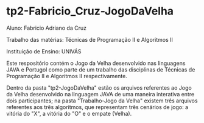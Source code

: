 # tp2-Fabricio_Cruz-JogoDaVelha

Aluno: Fabricio Adriano da Cruz

Trabalho das matérias: Técnicas de Programação II e Algoritmos II

Instituição de Ensino: UNIVÁS

Este respositório contém o Jogo da Velha desenvolvido nas linguagens JAVA e Portugol como parte de um trabalho das disciplinas de Técnicas de Programação II e Algoritmos II respectivamente.

Dentro da pasta "tp2-JogoDaVelha" estão os arquivos referentes ao Jogo da Velha desenvolvido na linguagem JAVA de uma maneira interativa entre dois participantes; na pasta "Trabalho-Jogo da Velha" existem três arquivos referentes aos três algoritmos, que representam três cenários de jogo: a vitória do "X", a vitória do "O" e o empate (Velha).
